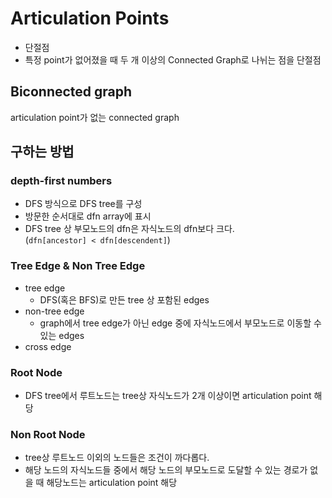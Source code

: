 # Articulation Points

- 단절점
- 특정 point가 없어졌을 때 두 개 이상의 Connected Graph로 나뉘는 점을 단절점

## Biconnected graph

articulation point가 없는 connected graph

## 구하는 방법

### depth-first numbers

- DFS 방식으로 DFS tree를 구성
- 방문한 순서대로 dfn array에 표시
- DFS tree 상 부모노드의 dfn은 자식노드의 dfn보다 크다.  
  (`dfn[ancestor] < dfn[descendent]`)

### Tree Edge & Non Tree Edge

- tree edge
  - DFS(혹은 BFS)로 만든 tree 상 포함된 edges
- non-tree edge  
  - graph에서 tree edge가 아닌 edge 중에 자식노드에서 부모노드로 이동할 수 있는 edges
- cross edge

### Root Node
- DFS tree에서 루트노드는 tree상 자식노드가 2개 이상이면 articulation point 해당

### Non Root Node
- tree상 루트노드 이외의 노드들은 조건이 까다롭다.
- 해당 노드의 자식노드들 중에서 해당 노드의 부모노드로 도달할 수 있는 경로가 없을 때 해당노드는 articulation point 해당

